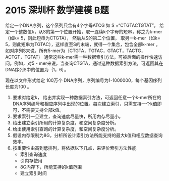 # 2015 深圳杯 数学建模 B题

给定一个DNA序列，这个系列只含有4个字母ATCG 如 S =“CTGTACTGTAT”。 给定一个整数值k，从S的第一个位置开始，取一连续k个字母的短串，称之为k-mer（如k= 5，则此短串为CTGTA）， 然后从S的第二个位置， 取另一k-mer（如k= 5，则此短串为TGTAC），这样直至S的末端，就得一个集合，包含全部k-mer 。 如对序列S来说，所有5-mer为｛CTGTA，TGTAC，GTACT，TACTG，ACTGT，TGTAT｝ 通常这些k-mer需一种数据索引方法，可被后面的操作快速访问。例如，对5 - mer来说，当查询CTGTA，通过这种数据索引方法，可返回其在DNA序列S中的位置为｛1，6｝。

现在以文件形式给定 100万个 DNA序列，序列编号为1-1000000，每个基因序列长度为100 。

1. 要求对给定k， 给出并实现一种数据索引方法，可返回任意一个k-mer所在的DNA序列编号和相应序列中出现的位置。每次建立索引，只需支持一个k值即可，不需要支持全部k值。
2. 要求索引一旦建立，查询速度尽量快，所用内存尽量小。
3. 给出建立索引所用的计算复杂度，和空间复杂度分析。
4. 给出使用索引查询的计算复杂度，和空间复杂度分析。
5. 假设内存限制为8G，分析所设计索引方法所能支持的最大k值和相应数据查询效率。
6. 按重要性由高到低排列，将依据以下几点，来评价索引方法性能
	* 索引查询速度
	* 引内存使用
	* 8G内存下，所能支持的k值范围
	* 建立索引时间
